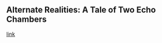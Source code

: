## Alternate Realities: A Tale of Two Echo Chambers

[link](https://www.psychologytoday.com/intl/blog/psych-unseen/202101/alternate-realities-tale-two-echo-chambers)
